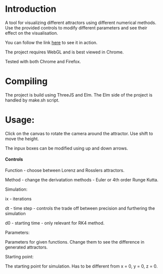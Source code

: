 # Introduction

A tool for visualizing different attractors using different numerical methods.
Use the provided controls to modify different parameters and see their effect on the visualisation. 

You can follow the link [here](https://student.agh.edu.pl/~mkloczko/fractal/) to see it in action.

The project requires WebGL and is best viewed in Chrome. 

Tested with both Chrome and Firefox.

# Compiling

The project is build using ThreeJS and Elm. The Elm side of the project is handled by make.sh script.

# Usage: 

Click on the canvas to rotate the camera around the attractor. Use shift to move the height.

The inpux boxes can be modified using up and down arrows.



#### Controls

Function - choose between Lorenz and Rosslers attractors.

Method   - change the derivatation methods - Euler or 4th order Runge Kutta.


Simulation:

ix       - iterations

dt       - time step - controls the trade off between precision and furthering the simulation

d0       - starting time - only relevant for RK4 method.


Parameters:

Parameters for given functions. Change them to see the difference in generated attractors.

Starting point:


The starting point for simulation. Has to be different from x = 0, y = 0, z = 0.